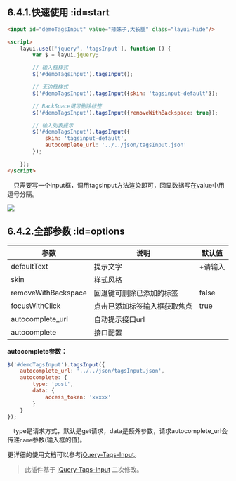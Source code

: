 ﻿## 6.4.1.快速使用  :id=start
```html
<input id="demoTagsInput" value="辣妹子,大长腿" class="layui-hide"/>

<script>
    layui.use(['jquery', 'tagsInput'], function () {
        var $ = layui.jquery;

        // 输入框样式
        $('#demoTagsInput').tagsInput();

        // 无边框样式
        $('#demoTagsInput').tagsInput({skin: 'tagsinput-default'});

        // BackSpace键可删除标签
        $('#demoTagsInput').tagsInput({removeWithBackspace: true});

        // 输入列表提示
        $('#demoTagsInput').tagsInput({
            skin: 'tagsinput-default',
            autocomplete_url: '../../json/tagsInput.json'
        });

    });
</script>
```
&emsp;只需要写一个input框，调用tagsInput方法渲染即可，回显数据写在value中用逗号分隔。

![](https://s2.ax1x.com/2019/07/11/Z26OyT.png)

## 6.4.2.全部参数  :id=options

参数 | 说明 | 默认值
--- | --- | ---
defaultText | 提示文字 | +请输入
skin | 样式风格 | 
removeWithBackspace | 回退键可删除已添加的标签 | false
focusWithClick | 点击已添加标签输入框获取焦点 | true
autocomplete_url | 自动提示接口url | 
autocomplete | 接口配置 | 

**autocomplete参数：**
```javascript
$('#demoTagsInput').tagsInput({
    autocomplete_url: '../../json/tagsInput.json',
    autocomplete: {
        type: 'post',
        data: {
            access_token: 'xxxxx'
        }
    }
});
```

&emsp;type是请求方式，默认是get请求，data是额外参数，请求autocomplete_url会传递`name`参数(输入框的值)。

更详细的使用文档可以参考[jQuery-Tags-Input](http://www.jq22.com/jquery-info426)。

> 此插件基于 [jQuery-Tags-Input](https://github.com/xoxco/jQuery-Tags-Input) 二次修改。
